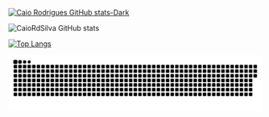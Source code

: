 [![Caio Rodrigues GitHub stats-Dark](https://github-readme-stats.vercel.app/api?username=CaioRdSilva&show_icons=true&theme=dark#gh-dark-mode-only)](https://github.com/CaioRdSilva/github-readme-stats#gh-dark-mode-only)

![CaioRdSilva GitHub stats](https://github-readme-stats-ruby-one.vercel.app/api?username=CaioRdSilva&show_icons=true&theme=transparent)


[![Top Langs](https://github-readme-stats.vercel.app/api/top-langs/?username=CaioRdSilva&&hide=css&&show_icons=true&theme=dark#gh-dark-mode-only)](https://github.com/CaioRdSilva/github-readme-stats#gh-dark-mode-only)

![Snake animation](https://github.com/CaioRdSilva/CaioRdSilva/blob/output/github-contribution-grid-snake.svg)
